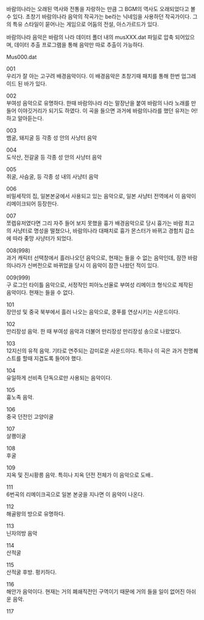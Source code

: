 바람의나라는 오래된 역사와 전통을 자랑하는 만큼 그 BGM의 역사도 오래되었다고 볼 수 있다. 초창기 바람의나라 음악의 작곡가는 be라는
닉네임을 사용하던 작곡가이다. 그의 특유 스타일이 묻어나는 게임으로 어둠의 전설, 아스가르드가 있다.

바람의나라 음악은 바람의 나라 데이터 폴더 내의 musXXX.dat 파일로 압축 되어있으며, 데이터 추출 프로그램을 통해 음악만 따로 추출이
가능하다.

Mus000.dat

001  
우리가 잘 아는 고구려 배경음악이다. 이 배경음악은 초창기때 패치를 통해 한번 업그레이드 된 바가 있다.

002  
부여성 음악으로 유명하다. 한때 바람의나라 라는 말장난을 붙여 바람의 나라 노래를 만들어 이야깃거리가 되기도 하였다. 이 곡을 들으면 과거에
바람의나라를 했던 유저는 어! 하고 알아듣는다.

003  
뱀굴, 돼지굴 등 각종 성 안의 사냥터 음악

004  
도삭산, 전갈굴 등 각종 성 안의 사냥터 음악

005  
쥐굴, 사슴굴, 등 각종 성 내의 사냥터 음악

006  
비밀세작의 집, 일본본궁에서 사용되고 있는 음악으로, 일본 사냥터 전역에서 이 음악이 리메이크되어 등장한다.

007  
쪼렙유저였다면 그리 자주 들어 보지 못했을 흉가 배경음악으로 당시 흉가는 바람 최고의 사냥터로 명성을 떨쳤으나, 바람의나라 대패치로 흉가
몬스터가 바뀌고 경험치 감소에 따라 좆망 사냥터가 되었다.

008(998)  
과거 캐릭터 선택창에서 흘러나오던 음악으로, 현재는 들을 수 없는 음악인데, 잠깐 바람의나라가 신버전으로 바뀌었을 당시 이 음악이 잠깐
나왔던 적이 있다.

009(999)  
구 로그인 타이틀 음악으로, 서정작인 피아노선율로 부여성 리메이크 형식으로 제작된 음악이다. 현재는 들을 수 없다.

101  
장안성 및 중국 북부에서 흘러 나오는 음악으로, 쿵푸를 연상시키는 사운드이다.

102  
만리장성 음악. 한 때 부여성 음악과 더불어 만리장성 만리장성 송으로 나왔었다.

103  
12지신의 유적 음악. 기타로 연주되는 감미로운 사운드이다. 특히나 이 곡은 과거 천명퀘스트를 할때 지겹도록 들어야 했다.

104  
유일하게 선비족 단독으로만 사용되는 음악이다.

105  
흉노족 음악.

106  
중국 던전인 고양이굴

107  
살쾡이굴

108  
후굴

109  
지옥 및 진시황릉 음악. 특히나 지옥 던전 전체가 이 음악으로 도배..

111  
6번곡의 리메이크곡으로 일본 본궁을 지나면 이 음악이 나온다.

112  
해골왕의 방으로 유명하다.

113  
닌자의방 음악

114  
산적굴

115  
산적굴 후방. 펑키하다.

116  
해안가 음악이다. 현재는 거의 폐쇄직전인 구역이기 때문에 거의 들을 일이 없어진 아쉬운 음악.

117

